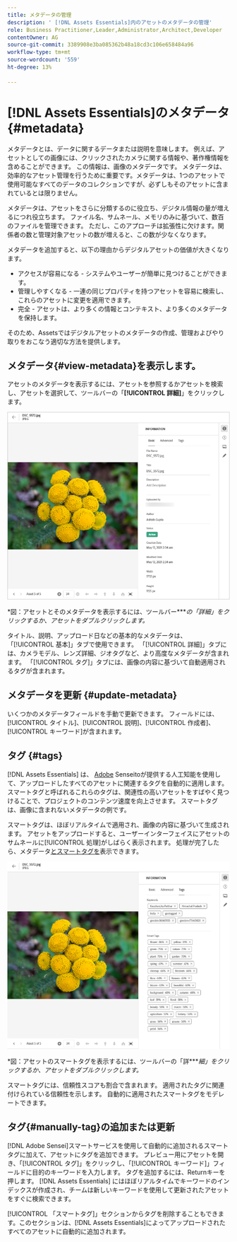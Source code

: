 ```yaml
---
title: メタデータの管理
description: ' [!DNL Assets Essentials]内のアセットのメタデータの管理'
role: Business Practitioner,Leader,Administrator,Architect,Developer
contentOwner: AG
source-git-commit: 3389908e3ba085362b48a18cd3c106e658484a96
workflow-type: tm+mt
source-wordcount: '559'
ht-degree: 13%

---
```



# [!DNL Assets Essentials]のメタデータ {#metadata}

メタデータとは、データに関するデータまたは説明を意味します。 例えば、アセットとしての画像には、クリックされたカメラに関する情報や、著作権情報を含めることができます。 この情報は、画像のメタデータです。 メタデータは、効率的なアセット管理を行うために重要です。メタデータは、1つのアセットで使用可能なすべてのデータのコレクションですが、必ずしもそのアセットに含まれているとは限りません。

メタデータは、アセットをさらに分類するのに役立ち、デジタル情報の量が増えるにつれ役立ちます。 ファイル名、サムネール、メモリのみに基づいて、数百のファイルを管理できます。 ただし、このアプローチは拡張性に欠けます。関係者の数と管理対象アセットの数が増えると、この数が少なくなります。

メタデータを追加すると、以下の理由からデジタルアセットの価値が大きくなります。

* アクセスが容易になる - システムやユーザーが簡単に見つけることができます。
* 管理しやすくなる - 一連の同じプロパティを持つアセットを容易に検索し、これらのアセットに変更を適用できます。
* 完全 - アセットは、より多くの情報とコンテキスト、より多くのメタデータを保持します。

そのため、Assetsではデジタルアセットのメタデータの作成、管理およびやり取りをおこなう適切な方法を提供します。

## メタデータ{#view-metadata}を表示します。

アセットのメタデータを表示するには、アセットを参照するかアセットを検索し、アセットを選択して、ツールバーの「**[!UICONTROL 詳細]**」をクリックします。

![アセットのメタデータの表示](assets/metadata-view1.png)

*図：アセットとそのメタデータを表示するには、ツールバー&#x200B;****の「詳細」をクリックするか、アセットをダブルクリックします。*

タイトル、説明、アップロード日などの基本的なメタデータは、「[!UICONTROL 基本]」タブで使用できます。 「[!UICONTROL 詳細]」タブには、カメラモデル、レンズ詳細、ジオタグなど、より高度なメタデータが含まれます。 「[!UICONTROL タグ]」タブには、画像の内容に基づいて自動適用されるタグが含まれます。

## メタデータを更新 {#update-metadata}

いくつかのメタデータフィールドを手動で更新できます。 フィールドには、[!UICONTROL タイトル]、[!UICONTROL 説明]、[!UICONTROL 作成者]、[!UICONTROL キーワード]が含まれます。

## タグ {#tags}

[!DNL Assets Essentials] は、 [Adobe](https://www.adobe.com/jp/sensei.html) Senseitoが提供する人工知能を使用して、アップロードしたすべてのアセットに関連するタグを自動的に適用します。スマートタグと呼ばれるこれらのタグは、関連性の高いアセットをすばやく見つけることで、プロジェクトのコンテンツ速度を向上させます。 スマートタグは、画像に含まれないメタデータの例です。

スマートタグは、ほぼリアルタイムで適用され、画像の内容に基づいて生成されます。 アセットをアップロードすると、ユーザーインターフェイスにアセットのサムネールに[!UICONTROL 処理]がしばらく表示されます。 処理が完了したら、メタデータ[とスマートタグを](#view-metadata)表示できます。

![アセットのスマートタグの表示](assets/metadata-view-tags.png)

*図：アセットのスマートタグを表示するには、ツールバーの「詳&#x200B;****細」をクリックするか、アセットをダブルクリックします。*

スマートタグには、信頼性スコアも割合で含まれます。 適用されたタグに関連付けられている信頼性を示します。 自動的に適用されたスマートタグをモデレートできます。

## タグ{#manually-tag}の追加または更新

[!DNL Adobe Sensei]スマートサービスを使用して自動的に追加されるスマートタグに加えて、アセットにタグを追加できます。 プレビュー用にアセットを開き、「[!UICONTROL タグ]」をクリックし、「[!UICONTROL キーワード]」フィールドに目的のキーワードを入力します。 タグを追加するには、Returnキーを押します。 [!DNL Assets Essentials] にはほぼリアルタイムでキーワードのインデックスが作成され、チームは新しいキーワードを使用して更新されたアセットをすぐに検索できます。

[!UICONTROL 「スマートタグ]」セクションからタグを削除することもできます。このセクションは、[!DNL Assets Essentials]によってアップロードされたすべてのアセットに自動的に追加されます。

<!-- TBD: Queries for PM and engg.

Can we edit the existing metadata in any form?

How to moderate smart tags?

Allow or deny list for smart tags?

What about Tags displayed just above Smart Tags in the UI?

Is there a detailed metadata tab. Where do the other details of an asset go?

How can one search based strictly on the metadata. Similar to AEM Assets GQL queries.
-->

<!-- TBD: Link to related articles if any.

>[!MORELIKETHIS]
>
>* [Search assets](search.md).
-->
